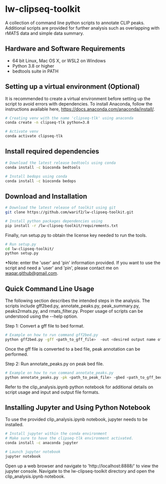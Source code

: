 # lw-clipseq-toolkit
A collection of command line python scripts to annotate CLIP
peaks. Additional scripts are provided for further analysis
such as overlapping with rMATS data and simple data summary. 

## Hardware and Software Requirements
  * 64 bit Linux, Mac OS X, or WSL2 on Windows
  * Python 3.8 or higher
  * bedtools suite in PATH
  
## Setting up a virtual environment (Optional)
It is recommended to create a virtual environment before setting
up the script to avoid errors with dependencies. To install Anaconda,
follow the instructions available here, https://docs.anaconda.com/anaconda/install/.

```bash
# Creating venv with the name 'clipseq-tlk' using anaconda
conda create -n clipseq-tlk python=3.8

# Activate venv
conda activate clipseq-tlk
```

## Install required dependencies

```bash
# Download the latest release bedtools using conda
conda install -c bioconda bedtools 

# Install bedops using conda
conda install -c bioconda bedops
```

## Download and Installation

```bash
# Download the latest release of toolkit using git
git clone https://github.com/warif2/lw-clipseq-toolkit.git

# Install python packages dependencies using
pip install -r /lw-clipseq-toolkit/requirements.txt
```

Finally, run setup.py to obtain the license key needed to run the tools.
```bash
# Run setup.py
cd lw-clipseq-toolkit/
python setup.py
```
*Note: enter the 'user' and 'pin' information provided. If you want to use the script and need a 'user' and 'pin', please contact me on waqar.github@gmail.com. 

## Quick Command Line Usage

The following section describes the intended steps in the analysis. The scripts include gff2bed.py, 
annotate_peaks.py, peak_summary.py, peaks2rmats.py, and rmats_filter.py. Proper usage of 
scripts can be understood using the --help option.

Step 1: Convert a gff file to bed format.
```bash
# Example on how to run command gff2bed.py
python gff2bed.py -gff <path_to_gff_file>  -out <desired output name of bed>
```

Once the gff file is converted to a bed file, peak annotation can be performed.
  
Step 2: Run annotate_peaks.py on peak bed file.
```bash
# Example on how to run command annotate_peaks.py
python annotate_peaks.py -pk <path_to_peak_file> -gbed <path_to_gff_bed_file>
```

Refer to the clip_analysis.ipynb python notebook for additional details on script usage and input and output file formats.

## Installing Jupyter and Using Python Notebook
To use the provided clip_analysis.ipynb notebook, jupyter needs to be installed.
```bash
# Install jupyter within the conda environment
# Make sure to have the clipseq-tlk environment activated. 
conda install -c anaconda jupyter

# Launch jupyter notebook
jupyter notebook
```

Open up a web browser and navigate to 'http://localhost:8888/' to view the jupyter console. 
Navigate to the lw-clipseq-toolkit directory and open the clip_analysis.ipynb notebook.